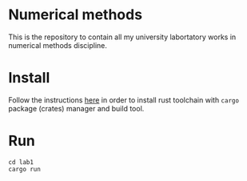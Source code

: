 # Numerical methods

This is the repository to contain all my university labortatory works in
numerical methods discipline.

# Install

Follow the instructions [here](https://www.rust-lang.org/tools/install)
in order to install rust toolchain with `cargo` package (crates) manager and build tool.

# Run

```
cd lab1
cargo run
```
